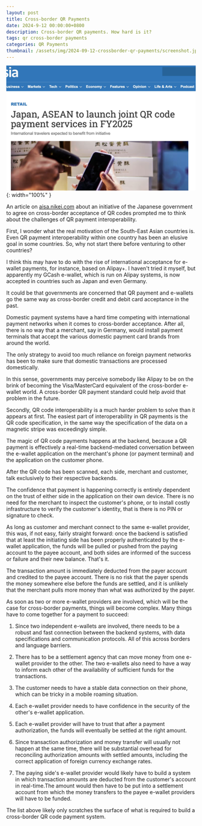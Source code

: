 ```yaml
---
layout: post
title: Cross-border QR Payments
date: 2024-9-12 00:00:00+0800
description: Cross-border QR payments. How hard is it?
tags: qr cross-border payments
categories: QR Payments
thumbnail: /assets/img/2024-09-12-crossborder-qr-payments/screenshot.jpg
---
```


![](/assets/img/2024-09-12-crossborder-qr-payments/screenshot.jpg){: width="100%" }

An article on [aisa.nikei.com](https://asia.nikkei.com/Business/Retail/Japan-ASEAN-to-launch-joint-QR-code-payment-services-in-FY2025) about an initiative of the Japanese government to agree on cross-border acceptance of QR codes prompted me to think about the challenges of QR payment interoperability.

First, I wonder what the real motivation of the South-East Asian countries is. Even QR payment interoperability within one country has been an elusive goal in some countries. So, why not start there before venturing to other countries?

I think this may have to do with the rise of international acceptance for e-wallet payments, for instance, based on Alipay+. I haven't tried it myself, but apparently my GCash e-wallet, which is run on Alipay systems, is now accepted in countries such as Japan and even Germany.

It could be that governments are concerned that QR payment and e-wallets go the same way as cross-border credit and debit card acceptance in the past.

Domestic payment systems have a hard time competing with international payment networks when it comes to cross-border acceptance. After all, there is no way that a merchant, say in Germany, would install payment terminals that accept the various domestic payment card brands from around the world.

The only strategy to avoid too much reliance on foreign payment networks has been to make sure that domestic transactions are processed domestically.

In this sense, governments may perceive somebody like Alipay to be on the brink of becoming the Visa/MasterCard equivalent of the cross-border e-wallet world. A cross-border QR payment standard could help avoid that problem in the future.

Secondly, QR code interoperability is a much harder problem to solve than it appears at first. The easiest part of interoperability in QR payments is the QR code specification, in the same way the specification of the data on a magnetic stripe was exceedingly simple.

The magic of QR code payments happens at the backend, because a QR payment is effectively a real-time backend-mediated conversation between the e-wallet application on the merchant's phone (or payment terminal) and the application on the customer phone.

After the QR code has been scanned, each side, merchant and customer, talk exclusively to their respective backends.

The confidence that payment is happening correctly is entirely dependent on the trust of either side in the application on their own device. There is no need for the merchant to inspect the customer's phone, or to install costly infrastructure to verify the customer's identity, that is there is no PIN or signature to check.

As long as customer and merchant connect to the same e-wallet provider, this was, if not easy, fairly straight forward: once the backend is satisfied that at least the initiating side has been properly authenticated by the e-wallet application, the funds will be pulled or pushed from the paying account to the payee account, and both sides are informed of the success or failure and their new balance. That's it.

The transaction amount is immediately deducted from the payer account and credited to the payee account. There is no risk that the payer spends the money somewhere else before the funds are settled, and it is unlikely that the merchant pulls more money than what was authorized by the payer.

As soon as two or more e-wallet providers are involved, which will be the case for cross-border payments, things will become complex. Many things have to come together for a payment to succeed:

1. Since two independent e-wallets are involved, there needs to be a robust and fast connection between the backend systems, with data specifications and communication protocols. All of this across borders and language barriers.

1. There has to be a settlement agency that can move money from one e-wallet provider to the other.
   The two e-wallets also need to have a way to inform each other of the availability of sufficient funds for the transactions.

1. The customer needs to have a stable data connection on their phone, which can be tricky in a mobile roaming situation.

1. Each e-wallet provider needs to have confidence in the security of the other's e-wallet application.

1. Each e-wallet provider will have to trust that after a payment authorization, the funds will eventually be settled at the right amount.

1. Since transaction authorization and money transfer will usually not happen at the same time, there will be substantial overhead for reconciling authorization amounts with settled amounts, including the correct application of foreign currency exchange rates.

1. The paying side's e-wallet provider would likely have to build a system in which transaction amounts are deducted from the customer's account in real-time.The amount would then have to be put into a settlement account from which the money transfers to the payee e-wallet providers will have to be funded.

The list above likely only scratches the surface of what is required to build a cross-border QR code payment system.
